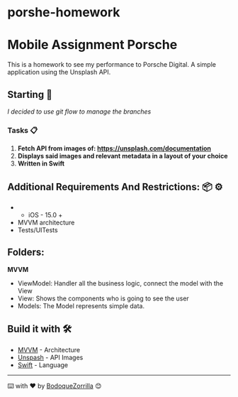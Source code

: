 # porshe-homework
# Mobile Assignment Porsche

This is a homework to see my performance to Porsche Digital.
A simple application using the Unsplash API.

## Starting 🚀

_I decided to use git flow to manage the branches_

### Tasks 📋

1. **Fetch API from images of: https://unsplash.com/documentation**
2. **Displays said images and relevant metadata in a layout of your choice**
3. **Written in Swift**


## Additional Requirements And Restrictions: 📦 ⚙️

- * iOS - 15.0 +
- MVVM architecture
- Tests/UITests

## Folders:
**MVVM**
 - ViewModel:
    Handler all the business logic, connect the model with the View
 - View:
    Shows the components who is going to see the user
 - Models:
    The Model represents simple data.


## Build it with 🛠️

* [MVVM](https://medium.com/@abhilash.mathur1891/mvvm-in-ios-swift-aa1448a66fb4) - Architecture
* [Unspash](https://unsplash.com/documentation) - API Images
* [Swift](https://developer.apple.com/swift/) - Language


---
⌨️ with ❤️ by [BodoqueZorrilla](https://www.linkedin.com/in/sergio-eduardo-zorrilla-arellano-78bb0994/) 😊
